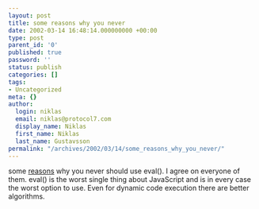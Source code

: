 ```yaml
---
layout: post
title: some reasons why you never
date: 2002-03-14 16:48:14.000000000 +00:00
type: post
parent_id: '0'
published: true
password: ''
status: publish
categories: []
tags:
- Uncategorized
meta: {}
author:
  login: niklas
  email: niklas@protocol7.com
  display_name: Niklas
  first_name: Niklas
  last_name: Gustavsson
permalink: "/archives/2002/03/14/some_reasons_why_you_never/"
---
```

some [reasons](http://www.infinitemonkeys.ws/infinitemonkeys/articles/javascript/977.asp) why you never should use eval(). I agree on everyone of them. eval() is the worst single thing about JavaScript and is in every case the worst option to use. Even for dynamic code execution there are better algorithms.

